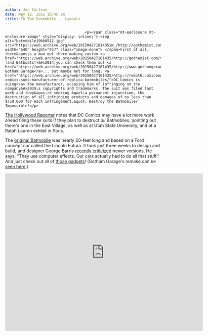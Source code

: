 ```yaml
---
author: Jen Carlson
date: May 12, 2011 10:45 am
title: To The Batmobile... Lawsuit
---
```


	
										<p><span class="mt-enclosure mt-enclosure-image" style="display: inline;"> <img alt="batmobile19660511.jpg" src="https://web.archive.org/web/20150427161435im_/http://gothamist.com/attachments/arts_jen/batmobile19660511.jpg" width="640" height="457" class="image-none"> </span>First of all, there&apos;s a man out there making custom <a href="https://web.archive.org/web/20150427161435/http://gothamist.com/tags/batmobile">Batmobiles</a> (and Batboats!)&#x2014;you can check them out <a href="https://web.archive.org/web/20150427161435/http://www.gothamgarage.net/">at Gotham Garage</a>... but maybe not for long. <a href="https://web.archive.org/web/20150427161435/http://robot6.comicbookresources.com/2011/05/dc-comics-sues-manufacturer-of-replica-batmobiles/">DC Comics is suing</a> the manufacturer, accusing him of infringing on the company&#x2019;s copyrights and trademarks. The suit was filed last week and they&apos;re seeking &quot;a permanent injunction, the destruction of all infringing products and damages of no less than $750,000 for each infringement.&quot; Destroy the Batmobile? Impossible!</p>

<p><a href="https://web.archive.org/web/20150427161435/http://www.hollywoodreporter.com/thr-esq/dc-comics-sues-man-who-186585">The Hollywood Reporter</a> notes that DC Comics may have a lot more work ahead filing these suits if they plan to destruct <em>all</em> Batmobiles, pointing out there&apos;s one in the East Village, as well as at Utah State University, and at a Ralph Lauren exhibit in Paris. </p>

<p>The <a href="https://web.archive.org/web/20150427161435/http://www.barris.com/gallery_cars/TV_MovieCars/gallery_batmobile.html">original Batmobile</a> was nearly 20-feet long and based on a Ford concept car called the Lincoln Futura. It took just three weeks to design and build, and designer George Barris <a href="https://web.archive.org/web/20150427161435/http://www.smh.com.au/executive-style/culture/trickedout-batmobile-was-really-a-ford-20110426-1duz4.html#ixzz1M9BnnmQU">recently criticized</a> newer versions. He says, &#x201C;They use computer effects. Our cars actually had to do all that stuff.&quot; And just check out all of <a href="https://web.archive.org/web/20150427161435/http://batman.wikia.com/wiki/Batmobile_(1960s_series)">those gadgets</a>! (Gotham Garage&apos;s remake can be <a href="https://web.archive.org/web/20150427161435/http://www.gothamgarage.net/joecam.html">seen here</a>.)</p>

<p><iframe width="640" height="510" src="https://web.archive.org/web/20150427161435if_/http://www.youtube.com/embed/uerDqAIjins" frameborder="0" allowfullscreen></iframe></p>					
										
									
				